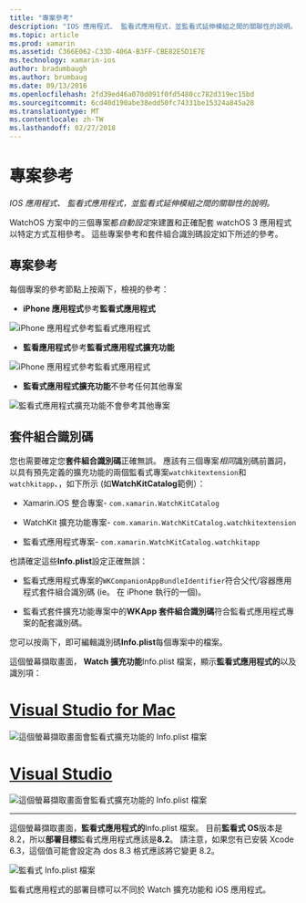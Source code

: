 ```yaml
---
title: "專案參考"
description: "IOS 應用程式、 監看式應用程式，並監看式延伸模組之間的關聯性的說明。"
ms.topic: article
ms.prod: xamarin
ms.assetid: C366E062-C33D-406A-B3FF-CBE82E5D1E7E
ms.technology: xamarin-ios
author: bradumbaugh
ms.author: brumbaug
ms.date: 09/13/2016
ms.openlocfilehash: 2fd39ed46a070d091f0fd5480cc782d319ec15bd
ms.sourcegitcommit: 6cd40d190abe38edd50fc74331be15324a845a28
ms.translationtype: MT
ms.contentlocale: zh-TW
ms.lasthandoff: 02/27/2018
---
```

# <a name="project-references"></a>專案參考

_IOS 應用程式、 監看式應用程式，並監看式延伸模組之間的關聯性的說明。_

WatchOS 方案中的三個專案都*自動設定*來建置和正確配套 watchOS 3 應用程式以特定方式互相參考。 這些專案參考和套件組合識別碼設定如下所述的參考。

## <a name="project-references"></a>專案參考

每個專案的參考節點上按兩下，檢視的參考：

- **iPhone 應用程式**參考**監看式應用程式**

![](project-references-images/catalog-reference1.png "iPhone 應用程式參考監看式應用程式")

- **監看應用程式**參考**監看式應用程式擴充功能**

![](project-references-images/catalog-reference2.png "iPhone 應用程式參考監看式應用程式")


 - **監看式應用程式擴充功能**不參考任何其他專案

![](project-references-images/catalog-reference3.png "監看式應用程式擴充功能不會參考其他專案")



## <a name="bundle-identifiers"></a>套件組合識別碼

您也需要確定您**套件組合識別碼**正確無誤。
應該有三個專案*相同*識別碼前置詞，以具有預先定義的擴充功能的兩個監看式專案`watchkitextension`和`watchkitapp`、，如下所示 (如**WatchKitCatalog**範例）：

 - Xamarin.iOS 整合專案- `com.xamarin.WatchKitCatalog`

 - WatchKit 擴充功能專案- `com.xamarin.WatchKitCatalog.watchkitextension`

 - 監看式應用程式專案- `com.xamarin.WatchKitCatalog.watchkitapp`

也請確定這些**Info.plist**設定正確無誤：

 - 監看式應用程式專案的`WKCompanionAppBundleIdentifier`符合父代/容器應用程式套件組合識別碼 (ie。 在 iPhone 執行的一個)。

 - 監看式套件擴充功能專案中的**WKApp 套件組合識別碼**符合監看式應用程式專案的配套識別碼。

您可以按兩下，即可編輯識別碼**Info.plist**每個專案中的檔案。

這個螢幕擷取畫面， **Watch 擴充功能**Info.plist 檔案，顯示**監看式應用程式的**以及識別項：

# <a name="visual-studio-for-mactabvsmac"></a>[Visual Studio for Mac](#tab/vsmac)
    
![](project-references-images/infoplist-extension.png "這個螢幕擷取畫面會監看式擴充功能的 Info.plist 檔案")

# <a name="visual-studiotabvswin"></a>[Visual Studio](#tab/vswin)
    
![](project-references-images/infoplist-extension-vs.png "這個螢幕擷取畫面會監看式擴充功能的 Info.plist 檔案")

-----

這個螢幕擷取畫面，**監看式應用程式的**Info.plist 檔案。
目前**監看式 OS**版本是 8.2，所以**部署目標**監看式應用程式應該是**8.2**。 請注意，如果您有已安裝 Xcode 6.3，這個值可能會設定為 dos 8.3 格式應該將它變更 8.2。

![](project-references-images/infoplist-watchapp.png "監看式 Info.plist 檔案")

監看式應用程式的部署目標可以不同於 Watch 擴充功能和 iOS 應用程式。

